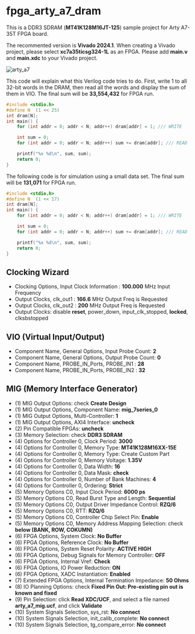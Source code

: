 # fpga_arty_a7_dram

This is a DDR3 SDRAM (**MT41K128M16JT-125**) sample project for Arty A7-35T FPGA board.

The recommented version is **Vivado 2024.1**. 
When creating a Vivado project, please select **xc7a35ticsg324-1L** as an FPGA. 
Please add **main.v** and **main.xdc** to your Vivado project. 


![arty_a7](https://github.com/user-attachments/assets/4ed408a0-54ab-46a5-bcc2-693168814cb5)

This code will explain what this Verilog code tries to do.
First, write 1 to all 32-bit words in the DRAM, then read all the words and display the sum of them in VIO.
The final sum will be **33,554,432** for FPGA run.

```c
#include <stdio.h>
#define N  (1 << 25)
int dram[N];
int main() {
    for (int addr = 0; addr < N; addr++) dram[addr] = 1; /// WRITE

    int sum = 0;
    for (int addr = 0; addr < N; addr++) sum += dram[addr]; /// READ

    printf("%x %d\n", sum, sum);
    return 0;
}
```

The following code is for simulation using a small data set. The final sum will be **131,071** for FPGA run.

```c
#include <stdio.h>
#define N  (1 << 17)
int dram[N];
int main() {
    for (int addr = 0; addr < N; addr++) dram[addr] = 1; /// WRITE

    int sum = 0;
    for (int addr = 0; addr < N; addr++) sum += dram[addr]; /// READ

    printf("%x %d\n", sum, sum);
    return 0;
}
```


## Clocking Wizard

- Clocking Options, Input Clock Information : **100.000** MHz Input Frequency
- Output Clocks, clk_out1 : **166.6** MHz Output Freq is Requested
- Output Clocks, clk_out2 : **200** MHz Output Freq is Requested
- Output Clocks: disable **reset**, power_down, input_clk_stopped, **locked**, clksbstopped

## VIO (Virtual Input/Output)

- Component Name, General Options, Input Probe Count: **2**
- Component Name, General Options, Output Probe Count: **0**
- Component Name, PROBE_IN_Ports, PROBE_IN1 : **28**
- Component Name, PROBE_IN_Ports, PROBE_IN2 : **32**


## MIG (Memory Interface Generator)

- (1) MIG Output Options: check **Create Design**
- (1) MIG Output Options, Component Name: **mig_7series_0**
- (1) MIG Output Options, Multi-Controller: **1**
- (1) MIG Output Options, AXI4 Interface: **uncheck**
- (2) Pin Compatible FPGAs: **uncheck** 
- (3) Memory Selection: check **DDR3 SDRAM**
- (4) Options for Controller 0, Clock Period: **3000**
- (4) Options for Controller 0, Memory Type: **MT41K128M16XX-15E**
- (4) Options for Controller 0, Memory Type: Create Custom Part
- (4) Options for Controller 0, Memory Voltage: **1.35V**
- (4) Options for Controller 0, Data Width: **16**
- (4) Options for Controller 0, Data Mask: **check**
- (4) Options for Controller 0, Number of Bank Machines: **4**
- (4) Options for Controller 0, Ordering: **Strict**
- (5) Memory Options C0, Input Clock Period: **6000 ps**
- (5) Memory Options C0, Read Burst Type and Length: **Sequential**
- (5) Memory Options C0, Output Driver Impedance Control: **RZQ/6**
- (5) Memory Options C0, RTT: **RZQ/6**
- (5) Memory Options C0, Controller Chip Select Pin: **Enable**
- (5) Memory Options C0, Memory Address Mapping Selection: check **below (BANK, ROW, COKUMN)**
- (6) FPGA Options, System Clock: **No Buffer**
- (6) FPGA Options, Reference Clock: **No Buffer**
- (6) FPGA Options, System Reset Polarity: **ACTIVE HIGH**
- (6) FPGA Options, Debug Signals for Memory Controller: **OFF**
- (6) FPGA Options, Internal Vref: **Check**
- (6) FPGA Options, IO Power Reduction: **ON**
- (6) FPGA Options, XADC Instantiation: **Enabled**
- (7) Extended FPGA Options, Internal Termination Impedance: **50 Ohms**
- (8) IO Planning Options: check **Fixed Pin Out: Pre-existing pin out is known and fixed**
- (9) Pin Selection: click **Read XDC/UCF**, and select a file named **arty_a7_mig.ucf**, and click **Validate**
- (10) System Signals Selection, sys_rst: **No connect**
- (10) System Signals Selection, init_calib_complete: **No connect**
- (10) System Signals Selection, tg_compare_error: **No connect**

